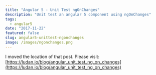 ```yaml
---
title: "Angular 5 - Unit Test ngOnChanges"
description: "Unit test an angular 5 component using ngOnChanges"
tags:
  - angular5
date: "2017-11-22"
featured: false
slug: angular5-unittest-ngonchanges
image: /images/ngonchanges.png
---
```


I moved the location of that post. Please visit: [https://ludan.io/blog/angular_unit_test_ng_on_changes](https://ludan.io/blog/angular_unit_test_ng_on_changes)

